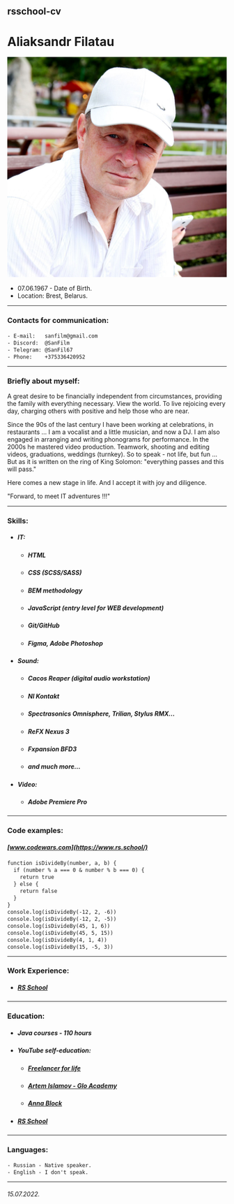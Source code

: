## rsschool-cv
# Aliaksandr Filatau
![Aliaksandr Filatau](./img/SF_2022-06-16_10-40-01-731%20копия.jpg)
  - 07.06.1967 - Date of Birth.
  - Location: Brest, Belarus.

----------

### Contacts for communication:
    - E-mail:   sanfilm@gmail.com
    - Discord:  @SanFilm
    - Telegram: @SanFil67
    - Phone:    +375336420952

----------

### Briefly about myself:
<p>A great desire to be financially independent from circumstances, providing the family with everything necessary. View the world. To live rejoicing every day, charging others with positive and help those who are near.</p>
<p>Since the 90s of the last century I have been working at celebrations, in restaurants ... I am a vocalist and a little musician, and now a DJ. I am also engaged in arranging and writing phonograms for performance. In the 2000s he mastered video production. Teamwork, shooting and editing videos, graduations, weddings (turnkey). So to speak - not life, but fun ... But as it is written on the ring of King Solomon: "everything passes and this will pass."</p>
<p>Here comes a new stage in life. And I accept it with joy and diligence.</p>
<p>"Forward, to meet IT adventures !!!"</p>

----------

### Skills:
  + ##### **IT:**
      - ##### _HTML_
      - ##### _CSS (SCSS/SASS)_
      - ##### _BEM methodology_
      - ##### _JavaScript (entry level for WEB development)_
      - ##### _Git/GitHub_
      - ##### _Figma, Adobe Photoshop_
  + ##### **Sound:**
      - ##### _Cacos Reaper (digital audio workstation)_
      - ##### _NI Kontakt_
      - ##### _Spectrasonics Omnisphere, Trilian, Stylus RMX..._
      - ##### _ReFX Nexus 3_
      - ##### _Fxpansion BFD3_
      - ##### _and much more..._
  + ##### **Video:**
      - ##### _Adobe Premiere Pro_

----------

### Code examples:
#### _[www.codewars.com](https://www.rs.school/)_

```
function isDivideBy(number, a, b) {
  if (number % a === 0 & number % b === 0) {
    return true
  } else {
    return false
  }
}
console.log(isDivideBy(-12, 2, -6))
console.log(isDivideBy(-12, 2, -5))
console.log(isDivideBy(45, 1, 6))
console.log(isDivideBy(45, 5, 15))
console.log(isDivideBy(4, 1, 4))
console.log(isDivideBy(15, -5, 3))
```

----------

### Work Experience:
  + ##### **[RS School](www.rs.school)**

----------

### Education:
  + ##### **Java courses - 110 hours**
  + ##### **YouTube self-education:**
      - ##### _[Freelancer for life](www.youtube.com/c/FreelancerLifeStyle)_
      - ##### _[Artem Islamov - Glo Academy](www.youtube.com/c/GloAcademyChannel)_
      - ##### _[Anna Block](www.youtube.com/c/АннаБлок)_
  + ##### **[RS School](https://www.rs.school/)**

----------

### Languages:
    - Russian - Native speaker.
    - English - I don't speak.

----------

###### 15.07.2022.